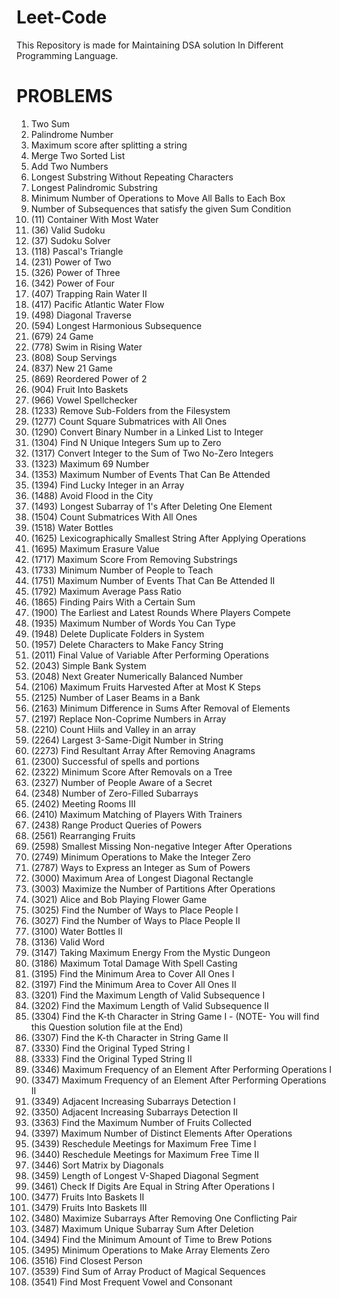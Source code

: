 # Leet-Code
This Repository is made for Maintaining DSA solution In Different Programming Language.

# PROBLEMS
1. Two Sum
2. Palindrome Number
3. Maximum score after splitting a string
4. Merge Two Sorted List
5. Add Two Numbers
6. Longest Substring Without Repeating Characters
7. Longest Palindromic Substring
8. Minimum Number of Operations to Move All Balls to Each Box
9. Number of Subsequences that satisfy the given Sum Condition
10. (11) Container With Most Water
11. (36) Valid Sudoku
12. (37) Sudoku Solver
13. (118) Pascal's Triangle
14. (231) Power of Two
15. (326) Power of Three
16. (342) Power of Four
17. (407) Trapping Rain Water II
18. (417) Pacific Atlantic Water Flow
19. (498) Diagonal Traverse
20. (594) Longest Harmonious Subsequence
21. (679) 24 Game
22. (778) Swim in Rising Water
23. (808) Soup Servings
24. (837) New 21 Game
25. (869) Reordered Power of 2
26. (904) Fruit Into Baskets
27. (966) Vowel Spellchecker
28. (1233) Remove Sub-Folders from the Filesystem
29. (1277) Count Square Submatrices with All Ones
30. (1290) Convert Binary Number in a Linked List to Integer
31. (1304) Find N Unique Integers Sum up to Zero
32. (1317) Convert Integer to the Sum of Two No-Zero Integers
33. (1323) Maximum 69 Number
34. (1353) Maximum Number of Events That Can Be Attended
35. (1394) Find Lucky Integer in an Array
36. (1488) Avoid Flood in the City
37. (1493) Longest Subarray of 1's After Deleting One Element
38. (1504) Count Submatrices With All Ones
39. (1518) Water Bottles
40. (1625) Lexicographically Smallest String After Applying Operations 
41. (1695) Maximum Erasure Value
42. (1717) Maximum Score From Removing Substrings
43. (1733) Minimum Number of People to Teach
44. (1751) Maximum Number of Events That Can Be Attended II
45. (1792) Maximum Average Pass Ratio
46. (1865) Finding Pairs With a Certain Sum
47. (1900) The Earliest and Latest Rounds Where Players Compete
48. (1935) Maximum Number of Words You Can Type
49. (1948) Delete Duplicate Folders in System
50. (1957) Delete Characters to Make Fancy String
51. (2011) Final Value of Variable After Performing Operations
52. (2043) Simple Bank System
53. (2048) Next Greater Numerically Balanced Number
54. (2106) Maximum Fruits Harvested After at Most K Steps
55. (2125) Number of Laser Beams in a Bank
56. (2163) Minimum Difference in Sums After Removal of Elements
57. (2197) Replace Non-Coprime Numbers in Array
58. (2210) Count Hiils and Valley in an array
59. (2264) Largest 3-Same-Digit Number in String
60. (2273) Find Resultant Array After Removing Anagrams
61. (2300) Successful of spells and portions
62. (2322) Minimum Score After Removals on a Tree
63. (2327) Number of People Aware of a Secret
64. (2348) Number of Zero-Filled Subarrays
65. (2402) Meeting Rooms III
66. (2410) Maximum Matching of Players With Trainers
67. (2438) Range Product Queries of Powers
68. (2561) Rearranging Fruits
69. (2598) Smallest Missing Non-negative Integer After Operations
70. (2749) Minimum Operations to Make the Integer Zero
71. (2787) Ways to Express an Integer as Sum of Powers
72. (3000) Maximum Area of Longest Diagonal Rectangle
73. (3003) Maximize the Number of Partitions After Operations
74. (3021) Alice and Bob Playing Flower Game
75. (3025) Find the Number of Ways to Place People I
76. (3027) Find the Number of Ways to Place People II
77. (3100) Water Bottles II
78. (3136) Valid Word
79. (3147) Taking Maximum Energy From the Mystic Dungeon
80. (3186) Maximum Total Damage With Spell Casting
81. (3195) Find the Minimum Area to Cover All Ones I
82. (3197) Find the Minimum Area to Cover All Ones II
83. (3201) Find the Maximum Length of Valid Subsequence I
84. (3202) Find the Maximum Length of Valid Subsequence II
71. (3304) Find the K-th Character in String Game I - (NOTE- You will find this Question solution file at the End)
70. (3307) Find the K-th Character in String Game II
71. (3330) Find the Original Typed String I
72. (3333) Find the Original Typed String II
73. (3346) Maximum Frequency of an Element After Performing Operations I
74. (3347) Maximum Frequency of an Element After Performing Operations II
75. (3349) Adjacent Increasing Subarrays Detection I
76. (3350) Adjacent Increasing Subarrays Detection II
77. (3363) Find the Maximum Number of Fruits Collected
78. (3397) Maximum Number of Distinct Elements After Operations
79. (3439) Reschedule Meetings for Maximum Free Time I
80. (3440) Reschedule Meetings for Maximum Free Time II
81. (3446) Sort Matrix by Diagonals
82. (3459) Length of Longest V-Shaped Diagonal Segment
83. (3461) Check If Digits Are Equal in String After Operations I
84. (3477) Fruits Into Baskets II
85. (3479) Fruits Into Baskets III
86. (3480) Maximize Subarrays After Removing One Conflicting Pair
67. (3487) Maximum Unique Subarray Sum After Deletion
68. (3494) Find the Minimum Amount of Time to Brew Potions
69. (3495) Minimum Operations to Make Array Elements Zero
70. (3516) Find Closest Person
71. (3539) Find Sum of Array Product of Magical Sequences
72. (3541) Find Most Frequent Vowel and Consonant




